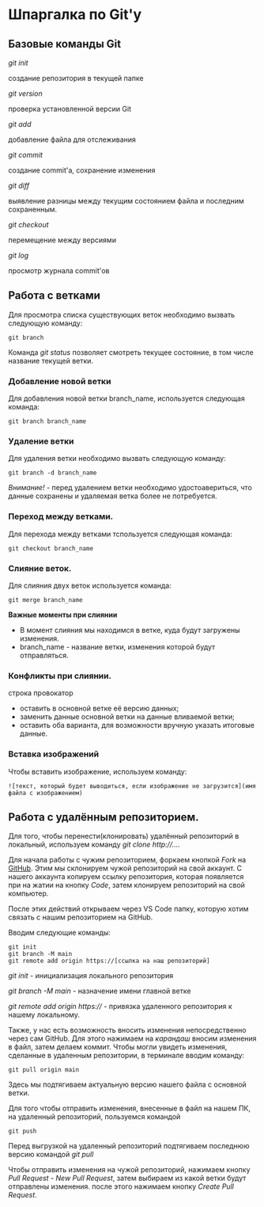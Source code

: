 # Шпаргалка по Git'у 

## Базовые команды Git

*git init*

создание репозитория в текущей папке

*git version*

проверка установленной версии Git

*git add*

добавление файла для отслеживания

*git commit*

создание commit'a, сохранение изменения

*git diff*

выявление разницы между текущим состоянием файла и последним сохраненным.

*git checkout*

перемещение между версиями

*git log*

просмотр журнала commit'ов

## Работа с ветками

Для просмотра списка существующих веток необходимо вызвать следующую команду:

    git branch

Команда *git status* позволяет смотреть текущее состояние, в том числе название текущей ветки.

### Добавление новой ветки

Для добавления новой ветки branch_name, используется следующая команда:

    git branch branch_name

### Удаление ветки

Для удаления ветки необходимо вызвать следующую команду:

    git branch -d branch_name

*Внимание!* - перед удалением ветки необходимо удостоавериться, что данные сохранены и удаляемая ветка более не потребуется.

### Переход между ветками.

Для перехода между ветками тспользуется следующая команда:

    git checkout branch_name

### Слияние веток.

Для слияния двух веток используется команда:

    git merge branch_name

**Важные моменты при слиянии**

* В момент слияния мы находимся в ветке, куда будут загружены изменения.
* branch_name - название ветки, изменения которой будут отправляться.

### Конфликты при слиянии.

строка провокатор

* оставить в основной ветке её версию данных;
* заменить данные основной ветки на данные вливаемой ветки;
* оставить оба варианта, для возможности вручную указать итоговые данные.

### Вставка изображений

Чтобы вставить изображение, используем команду:

    ![текст, который будет выводиться, если изображение не загрузится](имя файла с изображением)


## Работа с удалённым репозиторием.

Для того, чтобы перенести(клонировать) удалённый репозиторий в локальный, используем команду *git clone http://....*

Для начала работы с чужим репозиторием, форкаем кнопкой *Fork* на [GitHub](https://github.com/). Этим мы склонируем чужой репозиторий на свой аккаунт. С нашего аккаунта копируем ссылку репозитория, которая появляется при на жатии на кнопку *Code*, затем клонируем репозиторий на свой компьютер.

После этих действий открываем через VS Code папку, которую хотим связать с нашим репозиторием на GitHub.

Вводим следующие команды:

    git init 
    git branch -M main
    git remote add origin https://[ссылка на наш репозиторий]

*git init* - инициализация локального репозитория

*git branch -M main* - назначение имени главной ветке

*git remote add origin https://* - привязка удаленного репозитория к нашему локальному.

Также, у нас есть возможность вносить изменения непосредственно через сам GitHub. Для этого нажимаем на *карандаш* вносим изменения в файл, затем делаем коммит. Чтобы могли увидеть изменения, сделанные в удаленным репозитории, в терминале вводим команду:

    git pull origin main

Здесь мы подтягиваем актуальную версию нашего файла с основной ветки.

Для того чтобы отправить изменения, внесенные в файл на нашем ПК, на удаленный репозиторий, пользуемся командой

    git push

Перед выгрузкой на удаленный репозиторий подтягиваем последнюю версию командой *git pull*

Чтобы отправить изменения на чужой репозиторий, нажимаем кнопку *Pull Request* - *New Pull Request*, затем выбираем из какой ветки будут отправлены изменения.
после этого нажимаем кнопку *Create Pull Request*.